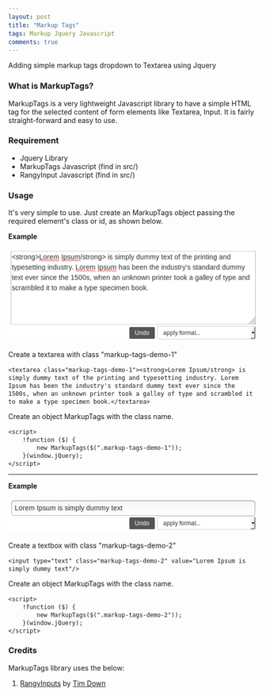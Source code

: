 ```yaml
---
layout: post
title: "Markup Tags"
tags: Markup Jquery Javascript
comments: true
---
```

Adding simple markup tags dropdown to Textarea using Jquery
<!-- more -->
### What is MarkupTags? ###

MarkupTags is a very lightweight Javascript library to have a simple HTML tag for the selected content of form elements like Textarea, Input. It is fairly straight-forward and easy to use.

### Requirement ###

* Jquery Library
* MarkupTags Javascript (find in src/)
* RangyInput Javascript (find in src/)

### Usage ###

It's very simple to use. Just create an MarkupTags object passing the required element's class or id, as shown below.

**Example**

![Demo1 - Textarea](https://raw.githubusercontent.com/karthikm19/markuptags/master/assets/demo1.png)

Create a textarea with class "markup-tags-demo-1"

    <textarea class="markup-tags-demo-1"><strong>Lorem Ipsum/strong> is simply dummy text of the printing and typesetting industry. Lorem Ipsum has been the industry's standard dummy text ever since the 1500s, when an unknown printer took a galley of type and scrambled it to make a type specimen book.</textarea>

Create an object MarkupTags with the class name.

    <script>
        !function ($) {
            new MarkupTags($(".markup-tags-demo-1"));
        }(window.jQuery);
    </script>

---

**Example**

![Demo1 - Textarea](https://raw.githubusercontent.com/karthikm19/markuptags/master/assets/demo2.png)

Create a textbox with class "markup-tags-demo-2"

    <input type="text" class="markup-tags-demo-2" value="Lorem Ipsum is simply dummy text"/>

Create an object MarkupTags with the class name.

    <script>
        !function ($) {
            new MarkupTags($(".markup-tags-demo-2"));
        }(window.jQuery);
    </script>

### Credits ###
MarkupTags library uses the below:

1. [RangyInputs](https://github.com/timdown/rangyinputs) by [Tim Down](https://github.com/timdown)
